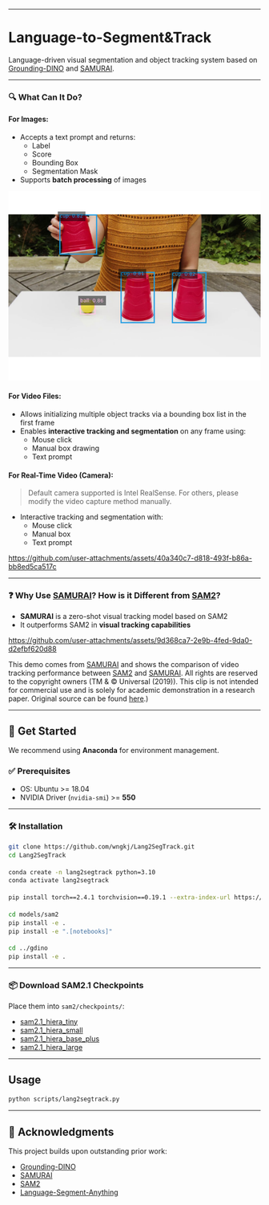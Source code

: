 
---

# Language-to-Segment&Track

Language-driven visual segmentation and object tracking system based on [Grounding-DINO](https://github.com/IDEA-Research/GroundingDINO) and [SAMURAI](https://github.com/yangchris11/samurai).

---


### 🔍 What Can It Do?

#### For Images:
- Accepts a text prompt and returns:
  - Label
  - Score
  - Bounding Box
  - Segmentation Mask
- Supports **batch processing** of images

![](assets/Figure_1.png)

#### For Video Files:
- Allows initializing multiple object tracks via a bounding box list in the first frame
- Enables **interactive tracking and segmentation** on any frame using:
  - Mouse click
  - Manual box drawing
  - Text prompt

#### For Real-Time Video (Camera):
> Default camera supported is Intel RealSense. For others, please modify the video capture method manually.

- Interactive tracking and segmentation with:
  - Mouse click
  - Manual box
  - Text prompt

https://github.com/user-attachments/assets/40a340c7-d818-493f-b86a-bb8ed5ca517c

---

### ❓ Why Use [SAMURAI](https://github.com/yangchris11/samurai)? How is it Different from [SAM2](https://github.com/facebookresearch/sam2)?

- **SAMURAI** is a zero-shot visual tracking model based on SAM2
- It outperforms SAM2 in **visual tracking capabilities**

https://github.com/user-attachments/assets/9d368ca7-2e9b-4fed-9da0-d2efbf620d88

This demo comes from [SAMURAI](https://github.com/yangchris11/samurai) and shows the comparison of video tracking performance between [SAM2](https://github.com/facebookresearch/sam2) and [SAMURAI](https://github.com/yangchris11/samurai). All rights are reserved to the copyright owners (TM & © Universal (2019)). This clip is not intended for commercial use and is solely for academic demonstration in a research paper. Original source can be found [here](https://www.youtube.com/watch?v=cwUzUzpG8aM&t=4s).)

---

## 🚀 Get Started

We recommend using **Anaconda** for environment management.

### ✅ Prerequisites

- OS: Ubuntu >= 18.04  
- NVIDIA Driver (`nvidia-smi`) >= **550**

---

### 🛠 Installation

```bash
git clone https://github.com/wngkj/Lang2SegTrack.git
cd Lang2SegTrack

conda create -n lang2segtrack python=3.10
conda activate lang2segtrack

pip install torch==2.4.1 torchvision==0.19.1 --extra-index-url https://download.pytorch.org/whl/cu124

cd models/sam2
pip install -e .
pip install -e ".[notebooks]"

cd ../gdino
pip install -e .
```

---

### 📦 Download SAM2.1 Checkpoints

Place them into `sam2/checkpoints/`:

- [sam2.1_hiera_tiny](https://dl.fbaipublicfiles.com/segment_anything_2/092824/sam2.1_hiera_tiny.pt)
- [sam2.1_hiera_small](https://dl.fbaipublicfiles.com/segment_anything_2/092824/sam2.1_hiera_small.pt)
- [sam2.1_hiera_base_plus](https://dl.fbaipublicfiles.com/segment_anything_2/092824/sam2.1_hiera_base_plus.pt)
- [sam2.1_hiera_large](https://dl.fbaipublicfiles.com/segment_anything_2/092824/sam2.1_hiera_large.pt)

---

## Usage


  ```bash
  python scripts/lang2segtrack.py
  ```

---

## 🙏 Acknowledgments

This project builds upon outstanding prior work:

- [Grounding-DINO](https://github.com/IDEA-Research/GroundingDINO)
- [SAMURAI](https://github.com/yangchris11/samurai)
- [SAM2](https://github.com/facebookresearch/sam2)
- [Language-Segment-Anything](https://github.com/luca-medeiros/lang-segment-anything)
